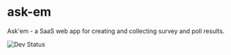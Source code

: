 # ask-em
Ask'em - a SaaS web app for creating and collecting survey and poll results.

![Dev Status](https://img.shields.io/badge/Development-in%20Progress-DC143C?style=for-the-badge)
